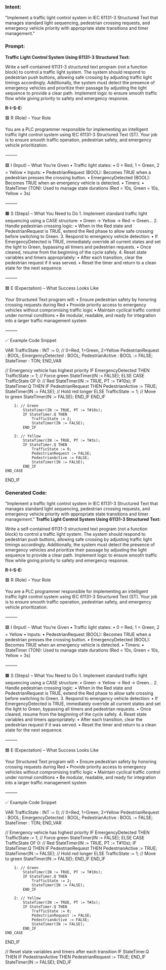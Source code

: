 ### Intent:
"Implement a traffic light control system in IEC 61131-3 Structured Text that manages standard light sequencing, pedestrian crossing requests, and emergency vehicle priority with appropriate state transitions and timer management."

### Prompt:
**Traffic Light Control System Using 61131-3 Structured Text:**

Write a self-contained 61131-3 structured text program (not a function block) to control a traffic light system. The system should respond to pedestrian push buttons, allowing safe crossing by adjusting traffic light timings accordingly. Additionally, the system must detect the presence of emergency vehicles and prioritize their passage by adjusting the light sequence to provide a clear path. Implement logic to ensure smooth traffic flow while giving priority to safety and emergency response.

**R-I-S-E:**

🟥 R (Role) – Your Role

You are a PLC programmer responsible for implementing an intelligent traffic light control system using IEC 61131-3 Structured Text (ST). Your job is to ensure smooth traffic operation, pedestrian safety, and emergency vehicle prioritization.

⸻

🟩 I (Input) – What You’re Given
	•	Traffic light states:
	•	0 = Red, 1 = Green, 2 = Yellow
	•	Inputs:
	•	PedestrianRequest (BOOL): Becomes TRUE when a pedestrian presses the crossing button.
	•	EmergencyDetected (BOOL): Becomes TRUE when an emergency vehicle is detected.
	•	Timers:
	•	StateTimer (TON): Used to manage state durations (Red = 10s, Green = 10s, Yellow = 3s)

⸻

🟧 S (Steps) – What You Need to Do
	1.	Implement standard traffic light sequencing using a CASE structure:
	•	Green → Yellow → Red → Green…
	2.	Handle pedestrian crossing logic:
	•	When in the Red state and PedestrianRequest is TRUE, extend the Red phase to allow safe crossing before switching to Green.
	3.	Respond to emergency vehicle detection:
	•	If EmergencyDetected is TRUE, immediately override all current states and set the light to Green, bypassing all timers and pedestrian requests.
	•	Once cleared, resume from the beginning of the cycle safely.
	4.	Reset state variables and timers appropriately:
	•	After each transition, clear the pedestrian request if it was served.
	•	Reset the timer and return to a clean state for the next sequence.

⸻

🟦 E (Expectation) – What Success Looks Like

Your Structured Text program will:
	•	Ensure pedestrian safety by honoring crossing requests during Red
	•	Provide priority access to emergency vehicles without compromising traffic logic
	•	Maintain cyclical traffic control under normal conditions
	•	Be modular, readable, and ready for integration into a larger traffic management system

⸻

✅ Example Code Snippet

VAR
    TrafficState : INT := 0; // 0=Red, 1=Green, 2=Yellow
    PedestrianRequest : BOOL;
    EmergencyDetected : BOOL;
    PedestrianActive : BOOL := FALSE;
    StateTimer : TON;
END_VAR

// Emergency vehicle has highest priority
IF EmergencyDetected THEN
    TrafficState := 1; // Force green
    StateTimer(IN := FALSE);
ELSE
    CASE TrafficState OF
        0: // Red
            StateTimer(IN := TRUE, PT := T#10s);
            IF StateTimer.Q THEN
                IF PedestrianRequest THEN
                    PedestrianActive := TRUE;
                    StateTimer(IN := FALSE); // Hold red longer
                ELSE
                    TrafficState := 1; // Move to green
                    StateTimer(IN := FALSE);
                END_IF
            END_IF

        1: // Green
            StateTimer(IN := TRUE, PT := T#10s);
            IF StateTimer.Q THEN
                TrafficState := 2;
                StateTimer(IN := FALSE);
            END_IF

        2: // Yellow
            StateTimer(IN := TRUE, PT := T#3s);
            IF StateTimer.Q THEN
                TrafficState := 0;
                PedestrianRequest := FALSE;
                PedestrianActive := FALSE;
                StateTimer(IN := FALSE);
            END_IF
    END_CASE
END_IF

### Generated Code:
"Implement a traffic light control system in IEC 61131-3 Structured Text that manages standard light sequencing, pedestrian crossing requests, and emergency vehicle priority with appropriate state transitions and timer management."
**Traffic Light Control System Using 61131-3 Structured Text:**

Write a self-contained 61131-3 structured text program (not a function block) to control a traffic light system. The system should respond to pedestrian push buttons, allowing safe crossing by adjusting traffic light timings accordingly. Additionally, the system must detect the presence of emergency vehicles and prioritize their passage by adjusting the light sequence to provide a clear path. Implement logic to ensure smooth traffic flow while giving priority to safety and emergency response.

**R-I-S-E:**

🟥 R (Role) – Your Role

You are a PLC programmer responsible for implementing an intelligent traffic light control system using IEC 61131-3 Structured Text (ST). Your job is to ensure smooth traffic operation, pedestrian safety, and emergency vehicle prioritization.

⸻

🟩 I (Input) – What You’re Given
	•	Traffic light states:
	•	0 = Red, 1 = Green, 2 = Yellow
	•	Inputs:
	•	PedestrianRequest (BOOL): Becomes TRUE when a pedestrian presses the crossing button.
	•	EmergencyDetected (BOOL): Becomes TRUE when an emergency vehicle is detected.
	•	Timers:
	•	StateTimer (TON): Used to manage state durations (Red = 10s, Green = 10s, Yellow = 3s)

⸻

🟧 S (Steps) – What You Need to Do
	1.	Implement standard traffic light sequencing using a CASE structure:
	•	Green → Yellow → Red → Green…
	2.	Handle pedestrian crossing logic:
	•	When in the Red state and PedestrianRequest is TRUE, extend the Red phase to allow safe crossing before switching to Green.
	3.	Respond to emergency vehicle detection:
	•	If EmergencyDetected is TRUE, immediately override all current states and set the light to Green, bypassing all timers and pedestrian requests.
	•	Once cleared, resume from the beginning of the cycle safely.
	4.	Reset state variables and timers appropriately:
	•	After each transition, clear the pedestrian request if it was served.
	•	Reset the timer and return to a clean state for the next sequence.

⸻

🟦 E (Expectation) – What Success Looks Like

Your Structured Text program will:
	•	Ensure pedestrian safety by honoring crossing requests during Red
	•	Provide priority access to emergency vehicles without compromising traffic logic
	•	Maintain cyclical traffic control under normal conditions
	•	Be modular, readable, and ready for integration into a larger traffic management system

⸻

✅ Example Code Snippet

VAR
    TrafficState : INT := 0; // 0=Red, 1=Green, 2=Yellow
    PedestrianRequest : BOOL;
    EmergencyDetected : BOOL;
    PedestrianActive : BOOL := FALSE;
    StateTimer : TON;
END_VAR

// Emergency vehicle has highest priority
IF EmergencyDetected THEN
    TrafficState := 1; // Force green
    StateTimer(IN := FALSE);
ELSE
    CASE TrafficState OF
        0: // Red
            StateTimer(IN := TRUE, PT := T#10s);
            IF StateTimer.Q THEN
                IF PedestrianRequest THEN
                    PedestrianActive := TRUE;
                    StateTimer(IN := FALSE); // Hold red longer
                ELSE
                    TrafficState := 1; // Move to green
                    StateTimer(IN := FALSE);
                END_IF
            END_IF

        1: // Green
            StateTimer(IN := TRUE, PT := T#10s);
            IF StateTimer.Q THEN
                TrafficState := 2;
                StateTimer(IN := FALSE);
            END_IF

        2: // Yellow
            StateTimer(IN := TRUE, PT := T#3s);
            IF StateTimer.Q THEN
                TrafficState := 0;
                PedestrianRequest := FALSE;
                PedestrianActive := FALSE;
                StateTimer(IN := FALSE);
            END_IF
    END_CASE
END_IF

// Reset state variables and timers after each transition
IF StateTimer.Q THEN
    IF PedestrianActive THEN
        PedestrianRequest := TRUE;
    END_IF
    StateTimer(IN := FALSE);
END_IF
